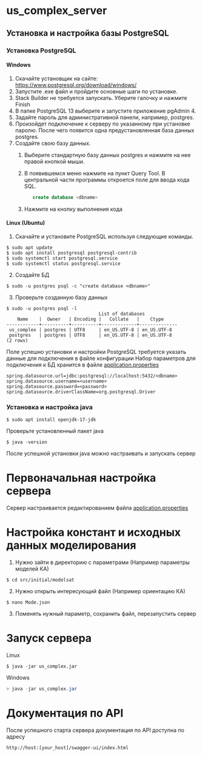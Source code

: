 # us_complex_server

## Установка и настройка базы PostgreSQL

### Установка PostgreSQL

#### Windows
1. Скачайте установщик на сайте: https://www.postgresql.org/download/windows/
2. Запустите .exe файл и пройдите основные шаги по установке.
3. Stack Builder не требуется запускать. Уберите галочку и нажмите Finish
4. В папке PostgreSQL 13 выберите и запустите приложение pgAdmin 4.
5. Задайте пароль для административной панели, например, postgres.
6. Произойдет подключение к серверу по указанному при установке паролю. После чего появится одна предустановленная база данных postgres.
7. Создайте свою базу данных.
   1. Выберите стандартную базу данных postgres и нажмите на нее правой кнопкой мыши.
   2. В появившемся меню нажмите на пункт Query Tool.
      В центральной части программы откроется поле для ввода кода SQL.

       ```sql
          create database <dbname>
       ```
   3. Нажмите на кнопку выполнения кода
#### Linux (Ubuntu)
1. Скачайте и установите PostgreSQL используя следующие команды.
```console
$ sudo apt update
$ sudo apt install postgresql postgresql-contrib
$ sudo systemctl start postgresql.service
$ sudo systemctl status postgresql.service
```
2. Создайте БД
```console
$ sudo -u postgres psql -с "create database <dbname>"
```  
3. Проверьте созданную базу данных
```console
$ sudo -u postgres psql -l
                                  List of databases
    Name    |  Owner   | Encoding |   Collate   |    Ctype    
------------+----------+----------+-------------+--------------
 us_complex | postgres | UTF8     | en_US.UTF-8 | en_US.UTF-8  
 postgres   | postgres | UTF8     | en_US.UTF-8 | en_US.UTF-8 
(2 rows)
```
Поле успешно установки и настройки PostgreSQL требуется указать данные для подключения в файле конфигурации
Набор параметров для подключения к БД хранится в файле
[application.properties](https://github.com/DaniilVdovin/goalgomoex_master_server/blob/34b2d9a5d46e4674471cf05ead034dbaa14d6add/src/main/resources/application.properties#L1-L4C56)
```properties
spring.datasource.url=jdbc:postgresql://localhost:5432/<dbname>
spring.datasource.username=<username>
spring.datasource.password=<password>
spring.datasource.driverClassName=org.postgresql.Driver
```
### Установка и настройка java
```console
$ sudo apt install openjdk-17-jdk
```
Проверьте установленный пакет java 
```console
$ java -version
```
После успешной установки java можно настраивать и запускать сервер

# Первоначальная настройка сервера
Сервер настраивается редактированием файла [application.properties](https://github.com/kharisovilyas/us_complex_server/blob/main/src/main/resources/application.properties)

# Настройка констант и исходных данных моделирования
1) Нужно зайти в директорию с параметрами (Например параметры моделей КА)
```console
$ cd src/initial/modelsat
```
2) Нужно открыть интересующий файл (Например ориентацию КА)
```console
$ nano Mode.json
```
3) Поменять нужный параметр, сохранить файл, перезапустить сервер

# Запуск сервера

Linux
```console
$ java -jar us_complex.jar
```
Windows
```powershell
> java -jar us_complex.jar
```

# Документация по API

После успешного старта сервера документация по API доступна по адресу
```console
http://host:[your_host]/swagger-ui/index.html
```
